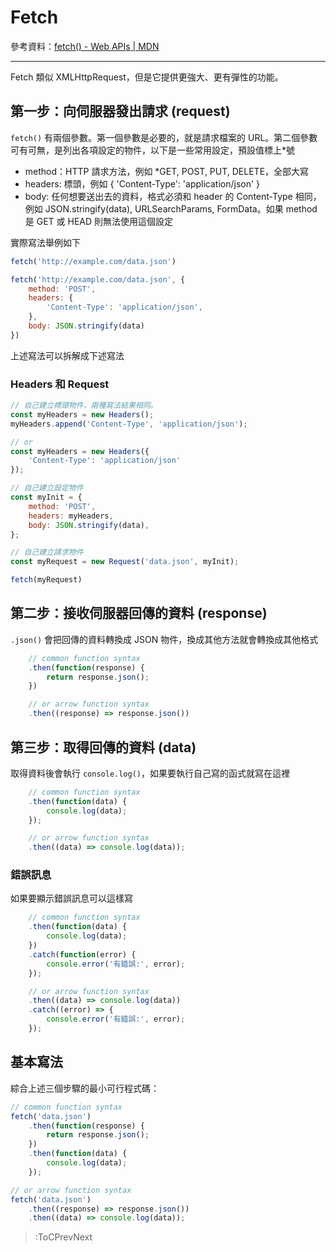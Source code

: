 # Fetch

參考資料：[fetch() - Web APIs | MDN](https://developer.mozilla.org/en-US/docs/Web/API/fetch)

---

Fetch 類似 XMLHttpRequest，但是它提供更強大、更有彈性的功能。

## 第一步：向伺服器發出請求 (request)

`fetch()` 有兩個參數。第一個參數是必要的，就是請求檔案的 URL。第二個參數可有可無，是列出各項設定的物件，以下是一些常用設定，預設值標上*號

* method：HTTP 請求方法，例如 *GET, POST, PUT, DELETE，全部大寫
* headers: 標頭，例如 { 'Content-Type': 'application/json' }
* body: 任何想要送出去的資料，格式必須和 header 的 Content-Type 相同，例如 JSON.stringify(data), URLSearchParams, FormData。如果 method 是 GET 或 HEAD 則無法使用這個設定

實際寫法舉例如下

```js
fetch('http://example.com/data.json')

fetch('http://example.com/data.json', {
	method: 'POST',
	headers: {
    	'Content-Type': 'application/json',
	},
	body: JSON.stringify(data)
})
```

上述寫法可以拆解成下述寫法

### Headers 和 Request

```js
// 自己建立標頭物件，兩種寫法結果相同。
const myHeaders = new Headers();
myHeaders.append('Content-Type', 'application/json');

// or
const myHeaders = new Headers({
	'Content-Type': 'application/json'
});

// 自己建立設定物件
const myInit = {
	method: 'POST',
	headers: myHeaders,
	body: JSON.stringify(data),
};

// 自己建立請求物件
const myRequest = new Request('data.json', myInit);

fetch(myRequest)
```

## 第二步：接收伺服器回傳的資料 (response)

`.json()` 會把回傳的資料轉換成 JSON 物件，換成其他方法就會轉換成其他格式

```js
	// common function syntax
	.then(function(response) {
    	return response.json();
  	})

	// or arrow function syntax
	.then((response) => response.json())
```

## 第三步：取得回傳的資料 (data)

取得資料後會執行 `console.log()`，如果要執行自己寫的函式就寫在這裡

```js
	// common function syntax
	.then(function(data) {
		console.log(data);
	});

	// or arrow function syntax
	.then((data) => console.log(data));
```

### 錯誤訊息

如果要顯示錯誤訊息可以這樣寫

```js
	// common function syntax
	.then(function(data) {
		console.log(data);
	})
	.catch(function(error) {
    	console.error('有錯誤:', error);
	});

	// or arrow function syntax
	.then((data) => console.log(data))
	.catch((error) => {
    	console.error('有錯誤:', error);
	});
```

## 基本寫法

綜合上述三個步驟的最小可行程式碼：

```js
// common function syntax
fetch('data.json')
	.then(function(response) {
		return response.json();
	})
	.then(function(data) {
		console.log(data);
	});

// or arrow function syntax
fetch('data.json')
	.then((response) => response.json())
	.then((data) => console.log(data));
```

> :ToCPrevNext
